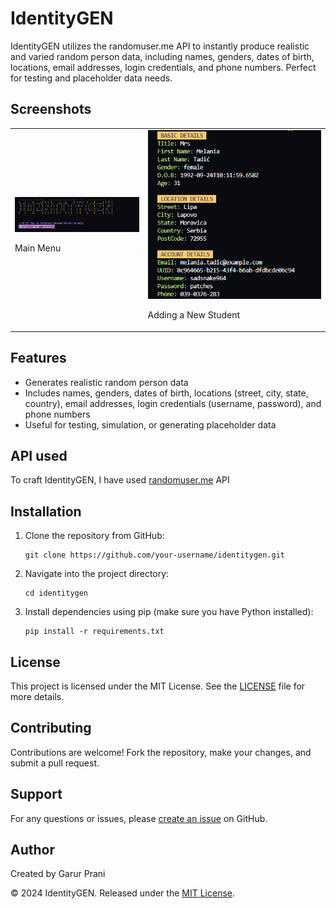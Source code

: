 # IdentityGEN
IdentityGEN utilizes the randomuser.me API to instantly produce realistic and varied random person data, including names, genders, dates of birth, locations, email addresses, login credentials, and phone numbers. Perfect for testing and placeholder data needs.


<h2>Screenshots</h2>
    <table>
        <tr>
            <td>
                <img src="screenshots/screenshot1.png" alt="Screenshot 1" width="500">
                <p>Main Menu</p>
            </td>
            <td>
                <img src="screenshots/screenshot2.png" alt="Screenshot 2" width="700">
                <p>Adding a New Student</p>
            </td>
        </tr>
        </tr>
    </table>

   <h2>Features</h2>
    <ul>
        <li>Generates realistic random person data</li>
        <li>Includes names, genders, dates of birth, locations (street, city, state, country), email addresses, login credentials (username, password), and phone numbers</li>
        <li>Useful for testing, simulation, or generating placeholder data</li>
    </ul>
    
   <h2>API used</h2>
    <p>To craft IdentityGEN, I have used <a href="https://randomuser.me/api" target="_blank">randomuser.me</a> API</p>


    
  <h2>Installation</h2>
    <ol>
        <li>Clone the repository from GitHub:</li>
        <pre><code>git clone https://github.com/your-username/identitygen.git</code></pre>
        
   <li>Navigate into the project directory:</li>
        <pre><code>cd identitygen</code></pre>
        
  <li>Install dependencies using pip (make sure you have Python installed):</li>
        <pre><code>pip install -r requirements.txt</code></pre>
    </ol>
    
   <h2>License</h2>
    <p>This project is licensed under the MIT License. See the <a href="LICENSE" target="_blank">LICENSE</a> file for more details.</p>
    
   <h2>Contributing</h2>
    <p>Contributions are welcome! Fork the repository, make your changes, and submit a pull request.</p>
    
   <h2>Support</h2>
    <p>For any questions or issues, please <a href="https://github.com/your-username/identitygen/issues" target="_blank">create an issue</a> on GitHub.</p>
    
  <h2>Author</h2>
    <p>Created by Garur Prani</p>
    
   <footer>
        <p>&copy; 2024 IdentityGEN. Released under the <a href="LICENSE" target="_blank">MIT License</a>.</p>
    </footer>
</body>
</html>
